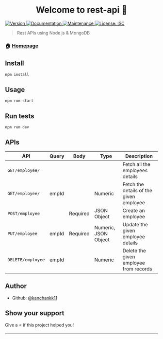<h1 align="center">Welcome to rest-api 👋</h1>
<p>
  <a href="https://www.npmjs.com/package/rest-api" target="_blank">
    <img alt="Version" src="https://img.shields.io/npm/v/rest-api.svg">
  </a>
  <a href="https://github.com/kanchankk11/Rest-API#readme" target="_blank">
    <img alt="Documentation" src="https://img.shields.io/badge/documentation-yes-brightgreen.svg" />
  </a>
  <a href="https://github.com/kanchankk11/Rest-API/graphs/commit-activity" target="_blank">
    <img alt="Maintenance" src="https://img.shields.io/badge/Maintained%3F-yes-green.svg" />
  </a>
  <a href="#" target="_blank">
    <img alt="License: ISC" src="https://img.shields.io/github/license/kanchankk11/rest-api" />
  </a>
</p>

> Rest APIs using Node.js & MongoDB

### 🏠 [Homepage](https://github.com/kanchankk11/Rest-API#readme)

## Install

```sh
npm install
```

## Usage

```sh
npm run start
```

## Run tests

```sh
npm run dev
```

## APIs

| API               | Query | Body     | Type                 | Description                             |
| ----------------- | ----- | -------- | -------------------- | --------------------------------------- |
| `GET/employee/`   |       |          |                      | Fetch all the employees details         |
| `GET/employee/`   | empId |          | Numeric              | Fetch the details of the given employee |
| `POST/employee`   |       | Required | JSON Object          | Create an employee                      |
| `PUT/employee`    | empId | Required | Numeric, JSON Object | Update the given employee details       |
| `DELETE/employee` | empId |          | Numeric              | Delete the given employee from records  |

## Author

- Github: [@kanchankk11](https://github.com/kanchankk11)

## Show your support

Give a ⭐️ if this project helped you!

---
